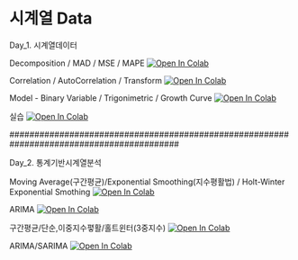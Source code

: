 # 시계열 Data
Day_1. 시계열데이터

Decomposition / MAD / MSE / MAPE
[![Open In Colab](https://colab.research.google.com/assets/colab-badge.svg)](https://colab.research.google.com/drive/10jd7X6ltlb3e7JqtvQHeF3EDqGggyiSc)

Correlation / AutoCorrelation / Transform
[![Open In Colab](https://colab.research.google.com/assets/colab-badge.svg)](https://colab.research.google.com/drive/16yf-2sDBbfUT5tbWgB4g6lYSUhEhuwPH)




Model - Binary Variable / Trigonimetric / Growth Curve
[![Open In Colab](https://colab.research.google.com/assets/colab-badge.svg)](https://colab.research.google.com/drive/1nQ0hBeo90O_SmYar30xtoumOtWI8JMYz)




실습
[![Open In Colab](https://colab.research.google.com/assets/colab-badge.svg)](https://colab.research.google.com/drive/1hCN1wWj920Kn7rv6kdgD_llM3pXeItIb)


##########################################################################################

Day_2. 통계기반시계열분석

Moving Average(구간평균)/Exponential Smoothing(지수평활법) / Holt-Winter Exponential Smothing 
[![Open In Colab](https://colab.research.google.com/assets/colab-badge.svg)](https://colab.research.google.com/drive/1s7aqBgLY17z7k0HsFmkBSNSOMDk-nI1g)



ARIMA
[![Open In Colab](https://colab.research.google.com/assets/colab-badge.svg)](https://colab.research.google.com/drive/1WdBmSV01UHGRklks8mqf8ZxojcUXhPXs)


구간평균/단순,이중지수폏활/홀트윈터(3중지수)
[![Open In Colab](https://colab.research.google.com/assets/colab-badge.svg)](https://colab.research.google.com/drive/1oY7yRgOkY8cb9_rnrrSHkG7QVscHje_C)


ARIMA/SARIMA
[![Open In Colab](https://colab.research.google.com/assets/colab-badge.svg)](https://colab.research.google.com/drive/1XvDe-ljbmuLtcfkYczaLfgJQkDZNUbiH)

